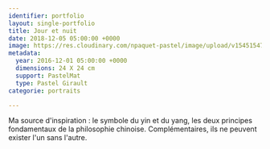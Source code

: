 ```yaml
---
identifier: portfolio
layout: single-portfolio
title: Jour et nuit
date: 2018-12-05 05:00:00 +0000
image: https://res.cloudinary.com/npaquet-pastel/image/upload/v1545154710/Jour-et-nuit-pastel-24-X-24-cm-2016.jpg
metadata:
  year: 2016-12-01 05:00:00 +0000
  dimensions: 24 X 24 cm
  support: PastelMat
  type: Pastel Girault
categorie: portraits

---
```

Ma source d'inspiration : le symbole du yin et du yang, les deux principes fondamentaux de la philosophie chinoise. Complémentaires, ils ne peuvent exister l'un sans l'autre.